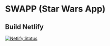 # SWAPP (Star Wars App)

## Build Netlify

[![Netlify Status](https://api.netlify.com/api/v1/badges/251cc6f9-d584-4ae5-a492-88e0cf60134c/deploy-status)](https://app.netlify.com/sites/swapp-graphql-live/deploys)

